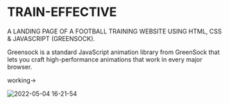 # TRAIN-EFFECTIVE
A LANDING PAGE OF A FOOTBALL TRAINING WEBSITE USING HTML, CSS & JAVASCRIPT (GREENSOCK).

Greensock is a standard JavaScript animation library from GreenSock that lets you craft high-performance animations that work in every major browser.


working->


![2022-05-04 16-21-54](https://user-images.githubusercontent.com/100836959/166670521-858ab137-103c-46ef-9902-f1a17c253696.gif)
